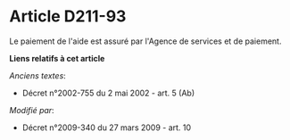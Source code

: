 # Article D211-93

Le paiement de l'aide est assuré par l'Agence de services et de paiement.

**Liens relatifs à cet article**

_Anciens textes_:

  - Décret n°2002-755 du 2 mai 2002 - art. 5 (Ab)

_Modifié par_:

  - Décret n°2009-340 du 27 mars 2009 - art. 10
